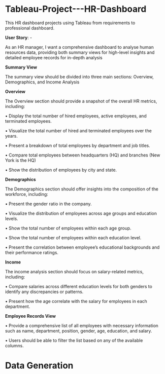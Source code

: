 # Tableau-Project---HR-Dashboard
This HR dashboard projects using Tableau from requirements to professional dashboard.

**User Story**: -

As an HR manager, I want a comprehensive dashboard to analyse human resources data, providing both summary views for high-level insights and detailed employee records for in-depth analysis

**Summary View**

The summary view should be divided into three main sections: Overview, Demographics, and Income Analysis

**Overview**

The Overview section should provide a snapshot of the overall HR metrics, including:

•	Display the total number of hired employees, active employees, and terminated employees.

•	Visualize the total number of hired and terminated employees over the years.

•	Present a breakdown of total employees by department and job titles.

•	Compare total employees between headquarters (HQ) and branches (New York is the HQ)

•	Show the distribution of employees by city and state.

**Demographics**

The Demographics section should offer insights into the composition of the workforce, including:

•	Present the gender ratio in the company.

•	Visualize the distribution of employees across age groups and education levels.

•	Show the total number of employees within each age group.

•	Show the total number of employees within each education level.

•	Present the correlation between employee’s educational backgrounds and their performance ratings.

**Income**

The income analysis section should focus on salary-related metrics, including:

•	Compare salaries across different education levels for both genders to identify any discrepancies or patterns.

•	Present how the age correlate with the salary for employees in each department.

**Employee Records View**

•	Provide a comprehensive list of all employees with necessary information such as name, department, position, gender, age, education, and salary.

•	Users should be able to filter the list based on any of the available columns.

# **Data Generation**
